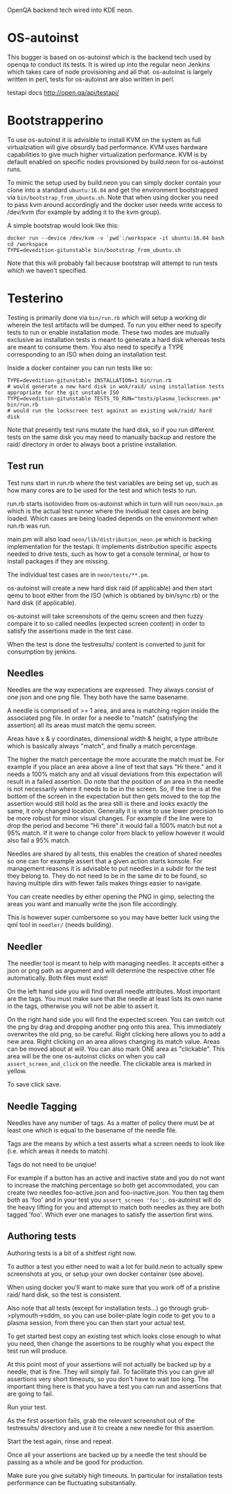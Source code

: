 OpenQA backend tech wired into KDE neon.

# OS-autoinst

This bugger is based on os-autoinst which is the backend tech used by openqa to conduct its tests.
It is wired up into the regular neon Jenkins which takes care of node provisioning and all that.
os-autoinst is largely written in perl, tests for os-autoinst are also written in perl.

testapi docs http://open.qa/api/testapi/

# Bootstrapperino

To use os-autoinst it is advisible to install KVM on the system as full
virtualziation will give obsurdly bad performance. KVM uses hardware
capabilities to give much higher virtualization performance. KVM is by default
enabled on specific nodes provisioned by build.neon for os-autoinst runs.

To mimic the setup used by build.neon you can simply docker contain your clone
into a standard `ubuntu:16.04` and get the environment bootstrapped via
`bin/bootstrap_from_ubuntu.sh`.
Note that when using docker you need to pass kvm around accordingly and the
docker user needs write access to /dev/kvm (for example by adding it to the kvm
group).

A simple bootstrap would look like this:

```
docker run --device /dev/kvm -v `pwd`:/workspace -it ubuntu:16.04 bash
cd /workspace
TYPE=devedition-gitunstable bin/bootstrap_from_ubuntu.sh
```

Note that this will probably fail because bootstrap will attempt to run tests
which we haven't specified.

# Testerino

Testing is primarily done via `bin/run.rb` which will setup a working dir
wherein the test artifacts will be dumped.
To run you either need to specify tests to run or enable installation mode.
These two modes are mutually exclusive as installation tests is meant to generate
a hard disk whereas tests are meant to consume them.
You also need to specify a TYPE corresponding to an ISO when doing an installation test.

Inside a docker container you can run tests like so:

```
TYPE=devedition-gitunstable INSTALLATION=1 bin/run.rb
# would generate a new hard disk in wok/raid/ using installation tests appropriate for the git unstable ISO
TYPE=devedition-gitunstable TESTS_TO_RUN="tests/plasma_lockscreen.pm" bin/run.rb
# would run the lockscreen test against an existing wok/raid/ hard disk
```

Note that presently test runs mutate the hard disk, so if you run different tests
on the same disk you may need to manually backup and restore the raid/ directory
in order to always boot a pristine installation.

## Test run

Test runs start in run.rb where the test variables are being set up, such as
how many cores are to be used for the test and which tests to run.

run.rb starts isotovideo from os-autoinst which in turn will run `neon/main.pm`
which is the actual test runner where the invidiual test cases are being loaded.
Which cases are being loaded depends on the environment when run.rb was run.

main.pm will also load `neon/lib/distribution_neon.pm` which is backing implementation
for the testapi. It implements distribution specific aspects needed to drive tests,
such as how to get a console terminal, or how to install packages if they are missing.

The individual test cases are in `neon/tests/**.pm`.

os-autoinst will create a new hard disk raid (if applicable) and then start qemu
to boot either from the ISO (which is obtianed by bin/sync.rb) or the hard disk
(if applicable).

os-autoinst will take screenshots of the qemu screen and then fuzzy compare
it to so called needles (expected screen content) in order to satisfy
the assertions made in the test case.

When the test is done the testresults/ content is converted to junit for consumption by jenkins.

## Needles

Needles are the way expecations are expressed. They always consist of one json
and one png file. They both have the same basename.

A needle is comprised of >= 1 area, and area is matching region inside the
associated png file. In order for a needle to "match" (satisfying the assertion)
all its areas must match the qemu screen.

Areas have x & y coordinates, dimensional width & height, a type attribute which
is basically always "match", and finally a match percentage.

The higher the match percentage the more accurate the match must be. For example
if you place an area above a line of text that says "Hi there." and it needs a
100% match any and all visual deviations from this expectation will result in a
failed assertion. Do note that the position of an area in the needle is not
necessarily where it needs to be in the screen. So, if the line is at the bottom
of the screen in the expectation but then gets moved to the top the assertion
would still hold as the area still is there and looks exactly the same, it
only changed location. Generally it is wise to use lower precision to
be more robust for minor visual changes. For example if the line were to drop
the period and become "Hi there" it would fail a 100% match but not a 95% match.
If it were to change color from black to yellow however it would also fail a 95%
match.

Needles are shared by all tests, this enables the creation of shared needles so
one can for example assert that a given action starts konsole. For management
reasons it is advisable to put needles in a subdir for the test they belong to.
They do not need to be in the same dir to be found, so having multiple dirs with
fewer fails makes things easier to navigate.

You can create needles by either opening the PNG in gimp, selecting the areas
you want and manually write the json file accordingly.

This is however super cumbersome so you may have better luck using the qml tool
in `needler/` (needs building).

## Needler

The needler tool is meant to help with managing needles. It accepts either a
json or png path as argument and will determine the respective other file
automatically. Both files must exist!

On the left hand side you will find overall needle attributes. Most important
are the tags. You must make sure that the needle at least lists
its own name in the tags, otherwise you will not be able to assert it.

On the right hand side you will find the expected screen. You can switch out the
png by drag and dropping another png onto this area. This immediately overwrites
the old png, so be careful. Right clicking here allows you to add a new area.
Right clicking on an area allows changing its match value. Areas can be moved
about at will. You can also mark ONE area as "clickable". This area will be the one
os-autoinst clicks on when you call `assert_screen_and_click` on the needle.
The clickable area is marked in yellow.

To save click save.

## Needle Tagging

Needles have any number of tags. As a matter of policy there must be at least
one which is equal to the basename of the needle file.

Tags are the means by which a test asserts what a screen needs to look like
(i.e. which areas it needs to match).

Tags do not need to be unqiue!

For example if a button has an active and inactive state and you do not want to
increase the matching percentage so both get accommodated, you can create two
needles foo-active.json and foo-inactive.json. You then tag them both as 'foo'
and in your test you `assert_screen 'foo';`. os-autoinst will do the heavy
lifting for you and attempt to match both needles as they are both tagged 'foo'.
Which ever one manages to satisfy the assertion first wins.

## Authoring tests

Authoring tests is a bit of a shitfest right now.

To author a test you either need to wait a lot for build.neon to actually spew
screenshots at you, or setup your own docker container (see above).

When using docker you'll want to make sure that you work off of a pristine raid/
hard disk, so the test is consistent.

Also note that all tests (except for installation tests...) go through
grub->plymouth->sddm, so you can use boiler-plate login code to get you to a
plasma session, from there you can then start your actual test.

To get started best copy an existing test which looks close enough to what you
need, then change the assertions to be roughly what you expect the test run will
produce.

At this point most of your assertions will not actually be backed up by a needle,
that is fine. They will simply fail. To facilitate this you can give all assertions
very short timeouts, so you don't have to wait too long.
The important thing here is that you have a test you can run and assertions that
are going to fail.

Run your test.

As the first assertion fails, grab the relevant screenshot out of the
testresults/ directory and use it to create a new needle for this assertion.

Start the test again, rinse and repeat.

Once all your assertions are backed up by a needle the test should be passing
as a whole and be good for production.

Make sure you give suitably high timeouts. In particular for installation tests
performance can be fluctuating substantially.

